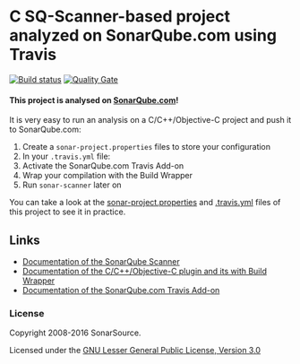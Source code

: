 # C SQ-Scanner-based project analyzed on SonarQube.com using Travis

[![Build status](https://travis-ci.org/SonarSource/sq-com_example_c-sqscanner-travis.svg?branch=master)](https://travis-ci.org/SonarSource/sq-com_example_c-sqscanner-travis) [![Quality Gate](https://sonarqube.com/api/badges/gate?key=com.sonarqube.examples.c-sqscanner-travis-project)](https://sonarqube.com/dashboard/index/com.sonarqube.examples.c-sqscanner-travis-project)

#### This project is analysed on [SonarQube.com](https://sonarqube.com)!

It is very easy to run an analysis on a C/C++/Objective-C project and push it to SonarQube.com:

1. Create a `sonar-project.properties` files to store your configuration
2. In your `.travis.yml` file:
  1. Activate the SonarQube.com Travis Add-on
  2. Wrap your compilation with the Build Wrapper
  3. Run `sonar-scanner` later on

You can take a look at the
[sonar-project.properties](https://github.com/SonarSource/sq-com_example_c-sqscanner-travis/blob/master/sonar-project.properties)
and
[.travis.yml](https://github.com/SonarSource/sq-com_example_c-sqscanner-travis/blob/master/.travis.yml)
files of this project to see it in practice.

## Links

- [Documentation of the SonarQube Scanner](http://redirect.sonarsource.com/doc/install-configure-scanner.html)
- [Documentation of the C/C++/Objective-C plugin and its with Build Wrapper](http://docs.sonarqube.org/x/pwAv)
- [Documentation of the SonarQube.com Travis Add-on](https://docs.travis-ci.com/user/sonarqube/)

### License

Copyright 2008-2016 SonarSource.

Licensed under the [GNU Lesser General Public License, Version 3.0](http://www.gnu.org/licenses/lgpl.txt)